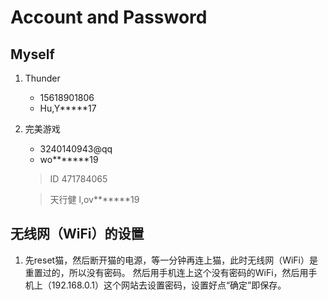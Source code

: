 # Account and Password

## Myself

1. Thunder

    * 15618901806
    * Hu,Y*****17

2. 完美游戏

    * 3240140943@qq
    * wo*******19

    > ID 471784065

    > 天行健 l,ov*******19

## 无线网（WiFi）的设置

1. 先reset猫，然后断开猫的电源，等一分钟再连上猫，此时无线网（WiFi）是重置过的，所以没有密码。
然后用手机连上这个没有密码的WiFi，然后用手机上（192.168.0.1）这个网站去设置密码，设置好点“确定”即保存。
